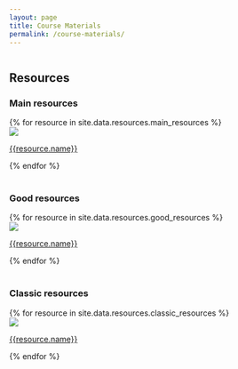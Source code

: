 ```yaml
---
layout: page
title: Course Materials
permalink: /course-materials/
---
```


<div style="width:100%; float: left">
    <div class="resource-pic-gallary">
        <h2>Resources</h2>
        <h3>Main resources</h3>
        {% for resource in site.data.resources.main_resources %}
        <div class="resource--image-cover-container">
            <img src="{{ resource.pic | prepend: site.baseurl }}" class="resource--image-cover">
            <p><a href="{{resource.address}}">{{resource.name}}</a></p>
        </div>
        {% endfor %}
        <br></br>
        <h3>Good resources</h3>
        {% for resource in site.data.resources.good_resources %}
        <div class="resource--image-cover-container">
            <img src="{{ resource.pic | prepend: site.baseurl }}" class="resource--image-cover">
            <p><a href="{{resource.address}}">{{resource.name}}</a></p>
        </div>
        {% endfor %}
        <br></br>
        <h3>Classic resources</h3>
        {% for resource in site.data.resources.classic_resources %}
        <div class="resource--image-cover-container">
            <img src="{{ resource.pic | prepend: site.baseurl }}" class="resource--image-cover">
            <p><a href="{{resource.address}}">{{resource.name}}</a></p>
        </div>
        {% endfor %}
    </div>
</div>